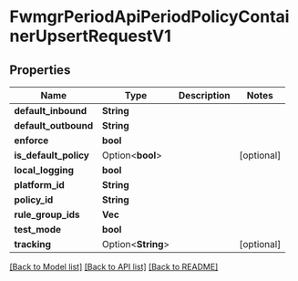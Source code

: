 # FwmgrPeriodApiPeriodPolicyContainerUpsertRequestV1

## Properties

Name | Type | Description | Notes
------------ | ------------- | ------------- | -------------
**default_inbound** | **String** |  | 
**default_outbound** | **String** |  | 
**enforce** | **bool** |  | 
**is_default_policy** | Option<**bool**> |  | [optional]
**local_logging** | **bool** |  | 
**platform_id** | **String** |  | 
**policy_id** | **String** |  | 
**rule_group_ids** | **Vec<String>** |  | 
**test_mode** | **bool** |  | 
**tracking** | Option<**String**> |  | [optional]

[[Back to Model list]](../README.md#documentation-for-models) [[Back to API list]](../README.md#documentation-for-api-endpoints) [[Back to README]](../README.md)


